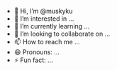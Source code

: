 - 👋 Hi, I’m @muskyku
- 👀 I’m interested in ...
- 🌱 I’m currently learning ...
- 💞️ I’m looking to collaborate on ...
- 📫 How to reach me ...
- 😄 Pronouns: ...
- ⚡ Fun fact: ...

<!---
muskyku/muskyku is a ✨ special ✨ repository because its `README.md` (this file) appears on your GitHub profile.
You can click the Preview link to take a look at your changes.
--->
